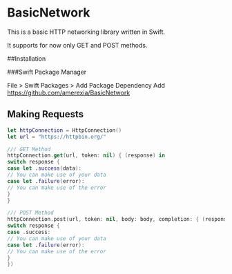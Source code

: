 # BasicNetwork

This is a basic HTTP networking library written in Swift.

It supports for now only GET and POST methods.

##Installation

###Swift Package Manager

File > Swift Packages > Add Package Dependency
Add https://github.com/amerexia/BasicNetwork

## Making Requests
```swift
let httpConnection = HttpConnection()
let url = "https://httpbin.org/"

/// GET Method
httpConnection.get(url, token: nil) { (response) in
switch response {
case let .success(data):
// You can make use of your data
case let .failure(error):
// You can make use of the error
}
}

/// POST Method
httpConnection.post(url, token: nil, body: body, completion: { (response) in
switch response {
case .success:
// You can make use of your data
case let .failure(error):
// You can make use of the error
}
})
```
